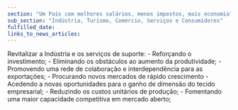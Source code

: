 ```yaml
---
section: "Um País com melhores salários, menos impostos, mais economia"
sub_section: "Indústria, Turismo, Comércio, Serviços e Consumidores"
fulfilled_date:
links_to_news_articles:
---
```


Revitalizar a Indústria e os serviços de suporte: - Reforçando o investimento; - Eliminando os obstáculos ao aumento da produtividade; - Promovendo uma rede de colaboração e interdependência para as exportações; - Procurando novos mercados de rápido crescimento - Acedendo a novas oportunidades para o ganho de dimensão do tecido empresarial; - Reduzindo os custos unitários de produção; - Fomentando uma maior capacidade competitiva em mercado aberto;